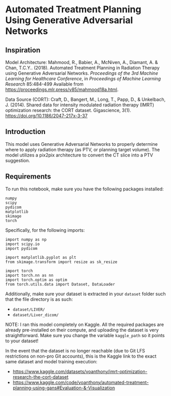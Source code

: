 # Automated Treatment Planning Using Generative Adversarial Networks

## Inspiration

Model Architecture:
Mahmood, R., Babier, A., McNiven, A., Diamant, A. &amp; Chan, T.C.Y.. (2018). Automated Treatment Planning in Radiation Therapy using Generative Adversarial Networks. <i>Proceedings of the 3rd Machine Learning for Healthcare Conference</i>, in <i>Proceedings of Machine Learning Research</i> 85:484-499 Available from https://proceedings.mlr.press/v85/mahmood18a.html.

Data Source (CORT):
Craft, D., Bangert, M., Long, T., Papp, D., & Unkelbach, J. (2014). Shared data for intensity modulated radiation therapy (IMRT) optimization research: the CORT dataset. Gigascience, 3(1). https://doi.org/10.1186/2047-217x-3-37

## Introduction

This model uses Generative Adversarial Networks to properly determine where to apply radiation therapy (as PTV, or planning target volume). The model utilizes a pix2pix architecture to convert the CT slice into a PTV suggestion.

## Requirements

To run this notebook, make sure you have the following packages installed:

```
numpy
scipy
pydicom
matplotlib
skimage
torch
```

Specifically, for the following imports:

```
import numpy as np
import scipy.io
import pydicom 

import matplotlib.pyplot as plt
from skimage.transform import resize as sk_resize

import torch
import torch.nn as nn
import torch.optim as optim
from torch.utils.data import Dataset, DataLoader
```

Additionally, make sure your dataset is extracted in your `dataset` folder such that the file directory is as such:
- `dataset/LIVER/`
- `dataset/Liver_dicom/`

NOTE: I ran this model completely on Kaggle. All the required packages are already pre-installed on their compute, and uploading the dataset is very straightforward. Make sure you change the variable `kaggle_path` so it points to your dataset!

In the event that the dataset is no longer reachable (due to Git LFS restrictions on non-pro Git accounts), this is the Kaggle link to the exact same dataset and model training execution:
- https://www.kaggle.com/datasets/voanthony/imrt-optimization-research-the-cort-dataset
- https://www.kaggle.com/code/voanthony/automated-treatment-planning-using-gans#Evaluation-&-Visualization